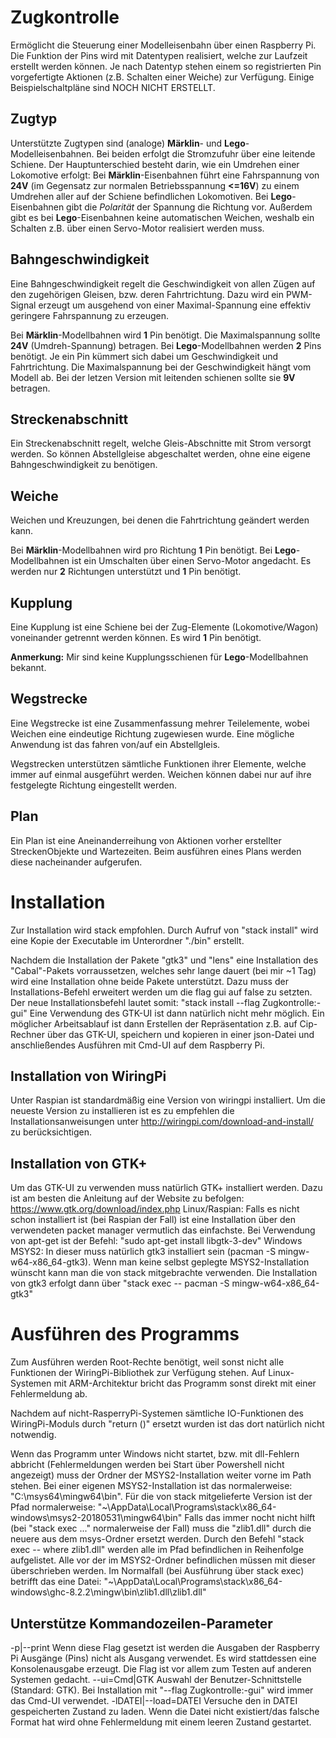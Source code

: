 # Zugkontrolle
Ermöglicht die Steuerung einer Modelleisenbahn über einen Raspberry Pi.
Die Funktion der Pins wird mit Datentypen realisiert, welche zur Laufzeit erstellt werden können.
Je nach Datentyp stehen einem so registrierten Pin vorgefertigte Aktionen (z.B. Schalten einer Weiche) zur Verfügung.
Einige Beispielschaltpläne sind NOCH NICHT ERSTELLT.

## Zugtyp
Unterstützte Zugtypen sind (analoge) __Märklin__- und __Lego__-Modelleisenbahnen. Bei beiden erfolgt die Stromzufuhr über eine leitende Schiene.
Der Hauptunterschied besteht darin, wie ein Umdrehen einer Lokomotive erfolgt:
    Bei __Märklin__-Eisenbahnen führt eine Fahrspannung von __24V__ (im Gegensatz zur normalen Betriebsspannung __<=16V__) zu einem Umdrehen aller auf der Schiene befindlichen Lokomotiven.
    Bei __Lego__-Eisenbahnen gibt die _Polarität_ der Spannung die Richtung vor.
Außerdem gibt es bei __Lego__-Eisenbahnen keine automatischen Weichen, weshalb ein Schalten z.B. über einen Servo-Motor realisiert werden muss.

## Bahngeschwindigkeit
Eine Bahngeschwindigkeit regelt die Geschwindigkeit von allen Zügen auf den zugehörigen Gleisen, bzw. deren Fahrtrichtung.
Dazu wird ein PWM-Signal erzeugt um ausgehend von einer Maximal-Spannung eine effektiv geringere Fahrspannung zu erzeugen.

Bei __Märklin__-Modellbahnen wird __1__ Pin benötigt. Die Maximalspannung sollte __24V__ (Umdreh-Spannung) betragen.
Bei __Lego__-Modellbahnen werden __2__ Pins benötigt. Je ein Pin kümmert sich dabei um Geschwindigkeit und Fahrtrichtung.
    Die Maximalspannung bei der Geschwindigkeit hängt vom Modell ab.
    Bei der letzen Version mit leitenden schienen sollte sie __9V__ betragen.

## Streckenabschnitt
Ein Streckenabschnitt regelt, welche Gleis-Abschnitte mit Strom versorgt werden. So können Abstellgleise abgeschaltet werden, ohne eine eigene Bahngeschwindigkeit zu benötigen.

## Weiche
Weichen und Kreuzungen, bei denen die Fahrtrichtung geändert werden kann.

Bei __Märklin__-Modellbahnen wird pro Richtung __1__ Pin benötigt.
Bei __Lego__-Modellbahnen ist ein Umschalten über einen Servo-Motor angedacht. Es werden nur __2__ Richtungen unterstützt und __1__ Pin benötigt.

## Kupplung
Eine Kupplung ist eine Schiene bei der Zug-Elemente (Lokomotive/Wagon) voneinander getrennt werden können. Es wird __1__ Pin benötigt.

__Anmerkung:__
    Mir sind keine Kupplungsschienen für __Lego__-Modellbahnen bekannt.

## Wegstrecke
Eine Wegstrecke ist eine Zusammenfassung mehrer Teilelemente, wobei Weichen eine eindeutige Richtung zugewiesen wurde.
Eine mögliche Anwendung ist das fahren von/auf ein Abstellgleis.

Wegstrecken unterstützen sämtliche Funktionen ihrer Elemente, welche immer auf einmal ausgeführt werden.
Weichen können dabei nur auf ihre festgelegte Richtung eingestellt werden.

## Plan
Ein Plan ist eine Aneinanderreihung von Aktionen vorher erstellter StreckenObjekte und Wartezeiten.
Beim ausführen eines Plans werden diese nacheinander aufgerufen.

# Installation
Zur Installation wird stack empfohlen. Durch Aufruf von "stack install" wird eine Kopie der Executable im Unterordner "./bin" erstellt.

Nachdem die Installation der Pakete "gtk3" und "lens" eine Installation des "Cabal"-Pakets vorraussetzen, welches sehr lange dauert (bei mir ~1 Tag) wird eine Installation ohne beide Pakete unterstützt.
Dazu muss der Installations-Befehl erweitert werden um die flag gui auf false zu setzten. Der neue Installationsbefehl lautet somit:
    "stack install --flag Zugkontrolle:-gui"
Eine Verwendung des GTK-UI ist dann natürlich nicht mehr möglich.
Ein möglicher Arbeitsablauf ist dann Erstellen der Repräsentation z.B. auf Cip-Rechner über das GTK-UI, speichern und kopieren in einer json-Datei und anschließendes Ausführen mit Cmd-UI auf dem Raspberry Pi.

## Installation von WiringPi
Unter Raspian ist standardmäßig eine Version von wiringpi installiert.
Um die neueste Version zu installieren ist es zu empfehlen die Installationsanweisungen unter http://wiringpi.com/download-and-install/ zu berücksichtigen.

## Installation von GTK+
Um  das GTK-UI zu verwenden muss natürlich GTK+ installiert werden.
Dazu ist am besten die Anleitung auf der Website zu befolgen: https://www.gtk.org/download/index.php
    Linux/Raspian:
        Falls es nicht schon installiert ist (bei Raspian der Fall) ist eine Installation über den verwendeten packet manager vermutlich das einfachste.
        Bei Verwendung von apt-get ist der Befehl:
        "sudo apt-get install libgtk-3-dev"
    Windows MSYS2:
        In dieser muss natürlich gtk3 installiert sein (pacman -S mingw-w64-x86_64-gtk3).
        Wenn man keine selbst geplegte MSYS2-Installation wünscht kann man die von stack mitgebrachte verwenden.
        Die Installation von gtk3 erfolgt dann über "stack exec -- pacman -S mingw-w64-x86_64-gtk3"

# Ausführen des Programms
Zum Ausführen werden Root-Rechte benötigt, weil sonst nicht alle Funktionen der WiringPi-Bibliothek zur Verfügung stehen.
Auf Linux-Systemen mit ARM-Architektur bricht das Programm sonst direkt mit einer Fehlermeldung ab.

Nachdem auf nicht-RasperryPi-Systemen sämtliche IO-Funktionen des WiringPi-Moduls durch "return ()" ersetzt wurden ist das dort natürlich nicht notwendig.

Wenn das Programm unter Windows nicht startet, bzw. mit dll-Fehlern abbricht (Fehlermeldungen werden bei Start über Powershell nicht angezeigt) muss der Ordner der MSYS2-Installation weiter vorne im Path stehen.
Bei einer eigenen MSYS2-Installation ist das normalerweise: "C:\msys64\mingw64\bin".
Für die von stack mitgelieferte Version ist der Pfad normalerweise: "\~\AppData\Local\Programs\stack\x86_64-windows\msys2-20180531\mingw64\bin\"
Falls das immer nocht nicht hilft (bei "stack exec ..." normalerweise der Fall) muss die "zlib1.dll" durch die neuere aus dem msys-Ordner ersetzt werden.
Durch den Befehl "stack exec -- where zlib1.dll" werden alle im Pfad befindlichen in Reihenfolge aufgelistet.
Alle vor der im MSYS2-Ordner befindlichen müssen mit dieser überschrieben werden.
Im Normalfall (bei Ausführung über stack exec) betrifft das eine Datei: "~\AppData\Local\Programs\stack\x86_64-windows\ghc-8.2.2\mingw\bin\zlib1.dll\zlib1.dll"

## Unterstütze Kommandozeilen-Parameter
-p|--print
    Wenn diese Flag gesetzt ist werden die Ausgaben der Raspberry Pi Ausgänge (Pins) nicht als Ausgang verwendet.
    Es wird stattdessen eine Konsolenausgabe erzeugt.
    Die Flag ist vor allem zum Testen auf anderen Systemen gedacht.
--ui=Cmd|GTK
    Auswahl der Benutzer-Schnittstelle (Standard: GTK).
    Bei Installation mit "--flag Zugkontrolle:-gui" wird immer das Cmd-UI verwendet.
-lDATEI|--load=DATEI
    Versuche den in DATEI gespeicherten Zustand zu laden.
    Wenn die Datei nicht existiert/das falsche Format hat wird ohne Fehlermeldung mit einem leeren Zustand gestartet.
